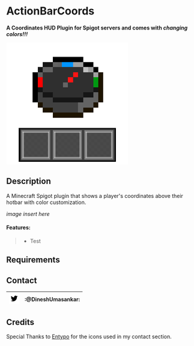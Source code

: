 # ActionBarCoords
__A Coordinates HUD Plugin for Spigot servers and comes with *changing colors!!!*__

![ActionBarCoords Logo](https://github.com/dineshUmasankar/ActionBarCoords/blob/master/images/ActionBarCoords_MediumLogo.png?raw=true)

## Description
A Minecraft Spigot plugin that shows a player's coordinates above their hotbar with color customization.

*image insert here*

#### Features:
>- Test

## Requirements

## Contact
|![TwitterIconContact](https://github.com/dineshUmasankar/ActionBarCoords/blob/master/images/twt-pad.png?raw=true)|:@DineshUmasankar:|
|-----------------------------------------------------------------------------------------------------------------|------------------|
## Credits

Special Thanks to [Entypo](http://www.entypo.com/) for the icons used in my contact section.
